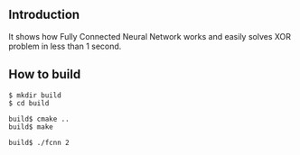 ## Introduction  
  
It shows how Fully Connected Neural Network works and easily solves XOR problem in less than 1 second.  

## How to build  

	$ mkdir build 
	$ cd build

	build$ cmake ..
	build$ make 

	build$ ./fcnn 2
